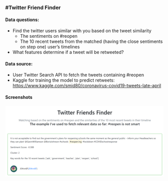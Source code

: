### #Twitter Friend Finder
#### Data questions:
* Find the twitter users similar with you based on the tweet similarity
  * The sentiments on #reopen
  * The 10 recent tweets from the matched (having the close sentiments on step one) user’s timelines
* What features determine if a tweet will be retweeted? 
#### Data source: 
* User Twitter Search API to fetch the tweets containing #reopen
* Kaggle for training the model to predict retweets:
https://www.kaggle.com/smid80/coronavirus-covid19-tweets-late-april
#### Screenshots
<img src='images/twitter_friend_finder.png'>
